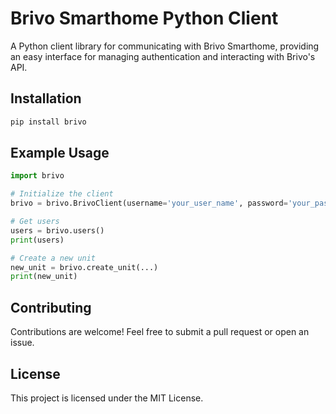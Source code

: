 # Brivo Smarthome Python Client

A Python client library for communicating with Brivo Smarthome, providing an easy interface for managing authentication and
interacting with Brivo's API.

## Installation

```sh
pip install brivo
```

## Example Usage

```python
import brivo

# Initialize the client
brivo = brivo.BrivoClient(username='your_user_name', password='your_password')

# Get users
users = brivo.users()
print(users)

# Create a new unit
new_unit = brivo.create_unit(...)
print(new_unit)
```

## Contributing

Contributions are welcome! Feel free to submit a pull request or open an issue.

## License

This project is licensed under the MIT License.
